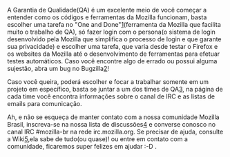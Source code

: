 A Garantia de Qualidade(QA) é um excelente meio de você começar a entender como os códigos e ferramentas da Mozilla funcionam, basta escolher uma tarefa no "One and Done"[1](ferramenta da Mozilla que facilita muito o trabalho de QA), só fazer login com o persona(o sistema de login desenvolvido pela Mozilla que simplifica o processo de login e que garante sua privacidade) e escolher uma tarefa, que varia desde testar o Firefox e os websites da Mozilla até o desenvolvimento de ferramentas para efetuar testes automáticos. Caso você encontre algo de errado ou possui alguma sujestão, abra um bug no Bugzilla[2]!

Caso você queira, poderá escolher e focar a trabalhar somente em um projeto em específico, basta se juntar a um dos times de QA[3], na página de cada time você encontra informações sobre o canal de IRC e as listas de emails para comunicação.

Ah, e não se esqueça de manter contato com a nossa comunidade Mozilla Brasil, inscreva-se na nossa lista de discussões[4] e converse conosco no canal IRC #mozilla-br na rede irc.mozilla.org. Se precisar de ajuda, consulte a Wiki[5],ela sabe de tudo(ou quase)! ou entre em contato com a comunidade, ficaremos super felizes em ajudar :-D .

[1]:https://oneanddone.mozilla.org/
[2]:https://bugzilla.mozilla.org/
[3]:https://quality.mozilla.org/teams/
[4]:https://lists.mozilla.org/listinfo/community-brasil/
[5]:https://wiki.mozilla.org/
